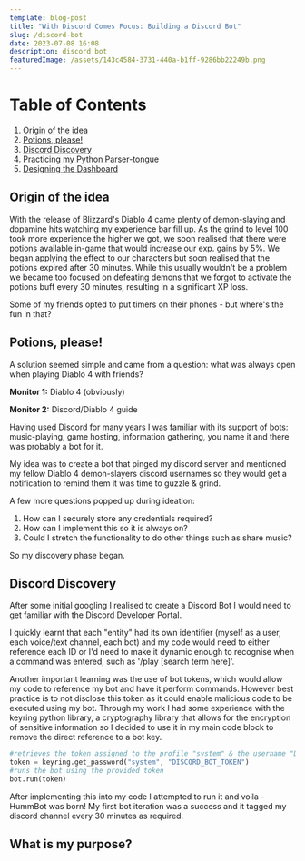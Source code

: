```yaml
---
template: blog-post
title: "With Discord Comes Focus: Building a Discord Bot"
slug: /discord-bot
date: 2023-07-08 16:08
description: discord bot
featuredImage: /assets/143c4584-3731-440a-b1ff-9286bb22249b.png
---
```

<html>
<head>
	<title>Table of Contents</title>
</head>
<body>
	<h1>Table of Contents</h1>
	<ol>
		<!-- Link to section 1: Origin of the idea -->
		<li><a href="#section1">Origin of the idea</a></li>
		<!-- Link to section 2: Potions, please! -->
		<li><a href="#section2">Potions, please!</a></li>
		<!-- Link to section 3: Discord Discovery -->
		<li><a href="#section3">Discord Discovery</a></li>
		<!-- Link to section 4: Practicing my Python Parser-tongue-->
		<li><a href="#section4">Practicing my Python Parser-tongue</a></li>
		<!-- Link to section 5: Designing the Dashboard-->
		<li><a href="#section5">Designing the Dashboard</a></li>
	</ol>

<!--StartFragment-->

<!-- Section 1: Origin of the idea --> 

<h2 id="section1">Origin of the idea</h2> 

<p>

W﻿ith the release of Blizzard's Diablo 4 came plenty of demon-slaying and dopamine hits watching my experience bar fill up. As the grind to level 100 took more experience the higher we got, we soon realised that there were potions available in-game that would increase our exp. gains by 5%. We began applying the effect to our characters but soon realised that the potions expired after 30 minutes. While this usually wouldn't be a problem we became too focused on defeating demons that we forgot to activate the potions buff every 30 minutes, resulting in a significant XP loss.

S﻿ome of my friends opted to put timers on their phones - but where's the fun in that?

<!--StartFragment-->

<!-- Section 2: Potions, please! -->

<h2 id="section2"> Potions, please! </h2> 

<p>

A﻿ solution seemed simple and came from a question: what was always open when playing Diablo 4 with friends? 

**M﻿onitor 1:** Diablo 4 (obviously)

**M﻿onitor 2:** Discord/Diablo 4 guide

H﻿aving used Discord for many years I was familiar with its support of bots: music-playing, game hosting, information gathering, you name it and there was probably a bot for it.

My idea was to create a bot that pinged my discord server and mentioned my fellow Diablo 4 demon-slayers discord usernames so they would get a notification to remind them it was time to guzzle & grind.

A﻿ few more questions popped up during ideation:

1. H﻿ow can I securely store any credentials required?
2. H﻿ow can I implement this so it is always on?
3. C﻿ould I stretch the functionality to do other things such as share music?

S﻿o my discovery phase began.

<!--StartFragment-->

<!-- Section 3: Discord Discovery -->

<h2 id="section3"> Discord Discovery</h2> 

<p>

A﻿fter some initial googling I realised to create a Discord Bot I would need to get familiar with the Discord Developer Portal.

I quickly learnt that each "entity" had its own identifier (myself as a user, each voice/text channel, each bot) and my code would need to either reference each ID or I'd need to make it dynamic enough to recognise when a command was entered, such as '/play \[search term here]'.

A﻿nother important learning was the use of bot tokens, which would allow my code to reference my bot and have it perform commands. However best practice is to not disclose this token as it could enable malicious code to be executed using my bot. Through my work I had some experience with the keyring python library, a cryptography library that allows for the encryption of sensitive information so I decided to use it in my main code block to remove the direct reference to a bot key.

```python
#retrieves the token assigned to the profile "system" & the username "DISCORD_BOT_TOKEN"
token = keyring.get_password("system", "DISCORD_BOT_TOKEN") 
#runs the bot using the provided token
bot.run(token)
```

A﻿fter implementing this into my code I attempted to run it and voila - HummBot was born! My first bot iteration was a success and it tagged my discord channel every 30 minutes as required.



<!--StartFragment-->

<!-- Section 4: What is my purpose? -->

<h2 id="section4"> What is my purpose?</h2> 

<p>